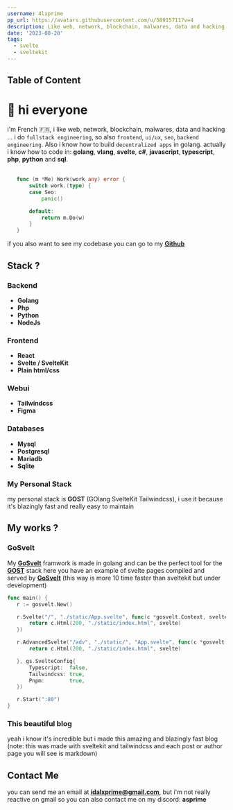```yaml
---
username: 4lxprime
pp_url: https://avatars.githubusercontent.com/u/58915711?v=4
description: Like web, network, blockchain, malwares, data and hacking. Golang>
date: '2023-08-28'
tags:
  - svelte
  - sveltekit
---
```


## Table of Content

# 👋 hi everyone

i'm French 🇫🇷, i like web, network, blockchain, malwares, data and hacking ... i do `fullstack engineering`, so also `frontend`, `ui/ux`, `seo`, `backend engineering`. Also i know how to build `decentralized apps` in golang. actually i know how to code in: **golang**, **vlang**, **svelte**, **c#**, **javascript**, **typescript**, **php**, **python** and **sql**.<br><br>
```go
   func (m *Me) Work(work any) error {
       switch work.(type) {
       case Seo:
           panic()

       default:
           return m.Do(w)
       }
   }
```
if you also want to see my codebase you can go to my **[Github](https://github.com/4lxprime)**

## Stack ?

### Backend

- **Golang**
- **Php**
- **Python**
- **NodeJs**

### Frontend

- **React**
- **Svelte / SvelteKit**
- **Plain html/css**

### Webui

- **Tailwindcss**
- **Figma**

### Databases

- **Mysql**
- **Postgresql**
- **Mariadb**
- **Sqlite**

### My Personal Stack
 my personal stack is **GOST** (GOlang SvelteKit Tailwindcss), i use it because it's blazingly fast and really easy to maintain

## My works ?
### GoSvelt
 My **[GoSvelt](https://github.com/4lxprime/Gosvelt)** framwork is made in golang and can be the perfect tool for the **[GOST](#my-personal-stack)** stack
 here you have an example of svelte pages compiled and served by **[GoSvelt](https://github.com/4lxprime/Gosvelt)** (this way is more 10 time faster than sveltekit but under development)
 ```go
 func main() {
	r := gosvelt.New()

	r.Svelte("/", "./static/App.svelte", func(c *gosvelt.Context, svelte gosvelt.Map) error {
		return c.Html(200, "./static/index.html", svelte)
	})

	r.AdvancedSvelte("/adv", "./static/", "App.svelte", func(c *gosvelt.Context, svelte gosvelt.Map) error {
		return c.Html(200, "./static/index.html", svelte)

	}, gs.SvelteConfig{
		Typescript:  false,
		Tailwindcss: true,
		Pnpm:        true,
	})

	r.Start(":80")
}
 ```
### This beautiful blog
 yeah i know it's incredible but i made this amazing and blazingly fast blog (note: this was made with sveltekit and tailwindcss and each post or author page you will see is markdown)

## Contact Me
 you can send me an email at **idalxprime@gmail.com**, but i'm not really reactive on gmail so you can also contact me on my discord: **asprime**

